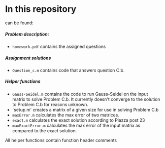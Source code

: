 # In this repository
can be found:
##### Problem description:
 - `homework.pdf` contains the assigned questions
 
##### Assignment solutions
 - `Question_c.m`  contains code that answers question C.b.
 
##### Helper functions
 - `Gauss-Seidel.m` contains the code to run Gauss-Seidel on the input matrix to solve Problem C.b. It currently doesn't converge to the solution to Problem C.b for reasons unknown.
 - `setup.m' creates a matrix of a given size for use in solving Problem C.b
 - `maxError.m` calculates the max error of two matrices.
 - `exact.m` calculates the exact solution according to Piazza post 23
 - `maxExactError.m` calculates the max error of the input matrix as compared to the exact solution.

All helper functions contain function header comments
